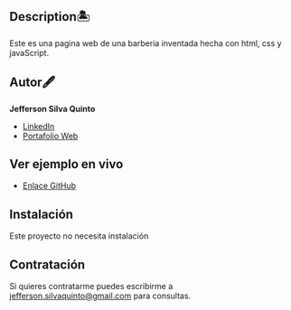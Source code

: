 ## Description🏝
Este es una pagina web de una barberia inventada hecha con html, css y javaScript.

## Autor🖋
**Jefferson Silva Quinto**

* [LinkedIn](https://www.linkedin.com/in/sqdeveloper/)
* [Portafolio Web](https://sqdeveloper.github.io/Portfolio-web/)

## Ver ejemplo en vivo
* [Enlace GitHub](https://sqdeveloper.github.io/Proy-Barberia/)

## Instalación
Este proyecto no necesita instalación

## Contratación
Si quieres contratarme puedes escribirme a jefferson.silvaquinto@gmail.com para consultas.
